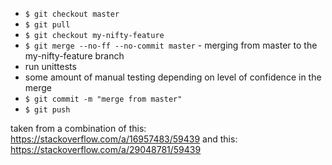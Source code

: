 
- `$ git checkout master`
- `$ git pull`
- `$ git checkout my-nifty-feature`
- `$ git merge --no-ff --no-commit master` - merging from master to the my-nifty-feature branch
- run unittests
- some amount of manual testing depending on level of confidence in the merge
- `$ git commit -m "merge from master"`
- `$ git push`

taken from a combination of this: https://stackoverflow.com/a/16957483/59439
and this: https://stackoverflow.com/a/29048781/59439
